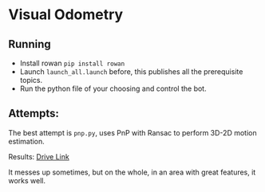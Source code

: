# Visual Odometry
## Running
* Install rowan `pip install rowan`
* Launch `launch_all.launch` before, this publishes all the prerequisite topics.
* Run the python file of your choosing and control the bot.

## Attempts:
The best attempt is `pnp.py`, uses PnP with Ransac to perform 3D-2D motion estimation.

Results: [Drive Link](https://drive.google.com/file/d/1cUCRjERNW7lkDszR3cxhvb3hW1r-Ev1N/view?usp=sharing)

It messes up sometimes, but on the whole, in an area with great features, it works well.